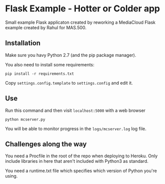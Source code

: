 Flask Example - Hotter or Colder app
=====================================

Small example Flask applicaton created by reworking a MediaCloud Flask example created by Rahul for MAS.500.

Installation
------------

Make sure you havy Python 2.7 (and the pip package manager).

You also need to install some requirements:

```
pip install -r requirements.txt
```

Copy `settings.config.template` to `settings.config` and edit it.

Use
---

Run this command and then visit `localhost:5000` with a web browser

```
python mcserver.py
```

You will be able to monitor progress in the `logs/mcserver.log` log file.

Challenges along the way
---------

You need a Procfile in the root of the repo when deploying to Heroku. Only include libraries in here that aren't included with Python3 as standard.

You need a runtime.txt file which specifies which version of Python you're using.

